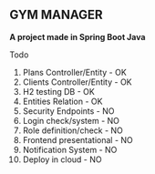 ## GYM MANAGER
**A project made in Spring Boot Java**

Todo
 1. Plans Controller/Entity   - OK
 2. Clients Controller/Entity - OK
 3. H2 testing DB             - OK
 4. Entities Relation         - OK
 5. Security Endpoints        - NO
 6. Login check/system        - NO
 7. Role definition/check     - NO
 8. Frontend presentational   - NO
 9. Notification System       - NO
 10. Deploy in cloud           - NO
